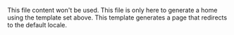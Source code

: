 <!--
template: home-redirect
-->

This file content won't be used. This file is only here to generate a home using the 
template set above. This template generates a page that redirects to the default locale.
